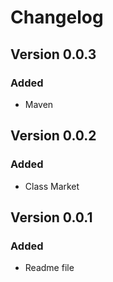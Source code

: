 # Changelog
## Version 0.0.3

### Added

- Maven

## Version 0.0.2

### Added

- Class Market

## Version 0.0.1

### Added

- Readme file